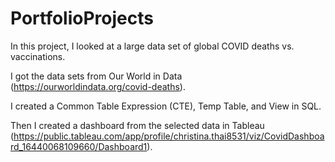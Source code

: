 # PortfolioProjects

In this project, I looked at a large data set of global COVID deaths vs. vaccinations.

I got the data sets from Our World in Data (https://ourworldindata.org/covid-deaths).

I created a Common Table Expression (CTE), Temp Table, and View in SQL. 

Then I created a dashboard from the selected data in Tableau (https://public.tableau.com/app/profile/christina.thai8531/viz/CovidDashboard_16440068109660/Dashboard1).


